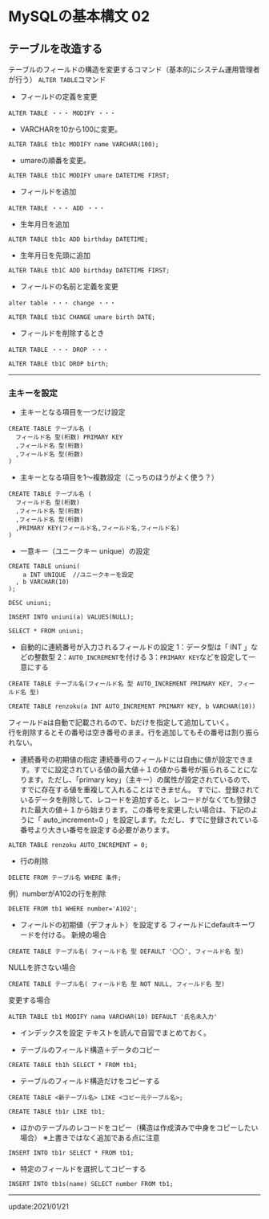 # MySQLの基本構文 02

## テーブルを改造する

テーブルのフィールドの構造を変更するコマンド（基本的にシステム運用管理者が行う）
`ALTER TABLE`コマンド
* フィールドの定義を変更
```
ALTER TABLE ・・・ MODIFY ・・・
```

* VARCHARを10から100に変更。
```
ALTER TABLE tb1c MODIFY name VARCHAR(100);
```

* umareの順番を変更。
```
ALTER TABLE tb1C MODIFY umare DATETIME FIRST;
```

* フィールドを追加
```
ALTER TABLE ・・・ ADD ・・・
```

* 生年月日を追加
```
ALTER TABLE tb1c ADD birthday DATETIME;
```

* 生年月日を先頭に追加
```
ALTER TABLE tb1C ADD birthday DATETIME FIRST;
```

* フィールドの名前と定義を変更
```
alter table ・・・ change ・・・
```
```
ALTER TABLE tb1C CHANGE umare birth DATE;
```

* フィールドを削除するとき
```
ALTER TABLE ・・・ DROP ・・・
```
```
ALTER TABLE tb1C DROP birth;
```

---


### 主キーを設定
* 主キーとなる項目を一つだけ設定
```
CREATE TABLE テーブル名 (
  フィールド名 型(桁数) PRIMARY KEY
  ,フィールド名 型(桁数)
  ,フィールド名 型(桁数)
)
```

* 主キーとなる項目を1～複数設定（こっちのほうがよく使う？）
```
CREATE TABLE テーブル名 (
  フィールド名 型(桁数)
  ,フィールド名 型(桁数)
  ,フィールド名 型(桁数)
  ,PRIMARY KEY(フィールド名,フィールド名,フィールド名)
)
```

* 一意キー（ユニークキー unique）の設定
```
CREATE TABLE uniuni(
    a INT UNIQUE  //ユニークキーを設定
  , b VARCHAR(10)
);
```

```
DESC uniuni;
```

```
INSERT INTO uniuni(a) VALUES(NULL);
```


```
SELECT * FROM uniuni;
```


* 自動的に連続番号が入力されるフィールドの設定
1：データ型は「 INT 」などの整数型
2：`AUTO_INCREMENT`を付ける
3：`PRIMARY KEY`などを設定して一意にする

```
CREATE TABLE テーブル名(フィールド名 型 AUTO_INCREMENT PRIMARY KEY, フィールド名 型)
```

```
CREATE TABLE renzoku(a INT AUTO_INCREMENT PRIMARY KEY, b VARCHAR(10))
```
フィールドaは自動で記載されるので、bだけを指定して追加していく。  
行を削除するとその番号は空き番号のまま。行を追加してもその番号は割り振られない。


* 連続番号の初期値の指定
連続番号のフィールドには自由に値が設定できます。すでに設定されている値の最大値＋１の値から番号が振られることになります。ただし、「primary key」（主キー）の属性が設定されているので、すでに存在する値を重複して入れることはできません。 すでに、登録されているデータを削除して、レコードを追加すると、レコードがなくても登録された最大の値＋１から始まります。この番号を変更したい場合は、下記のように「 auto_increment=0 」を設定します。ただし、すでに登録されている番号より大きい番号を設定する必要があります。

```
ALTER TABLE renzoku AUTO_INCREMENT = 0;
```


* 行の削除
```
DELETE FROM テーブル名 WHERE 条件;
```
例）numberがA102の行を削除
```
DELETE FROM tb1 WHERE number='A102';
```


* フィールドの初期値（デフォルト）を設定する
フィールドにdefaultキーワードを付ける。
新規の場合
```
CREATE TABLE テーブル名( フィールド名 型 DEFAULT '〇〇', フィールド名 型)
```

 NULLを許さない場合
```
CREATE TABLE テーブル名( フィールド名 型 NOT NULL, フィールド名 型)
```

変更する場合
```
ALTER TABLE tb1 MODIFY nama VARCHAR(10) DEFAULT '氏名未入力'
```


* インデックスを設定
テキストを読んで自習でまとめておく。

* テーブルのフィールド構造＋データのコピー
```
CREATE TABLE tb1h SELECT * FROM tb1;
```

* テーブルのフィールド構造だけをコピーする
```
CREATE TABLE <新テーブル名> LIKE <コピー元テーブル名>;
```

```
CREATE TABLE tb1r LIKE tb1;
```

* ほかのテーブルのレコードをコピー（構造は作成済みで中身をコピーしたい場合）
  ※上書きではなく追加である点に注意
```
INSERT INTO tb1r SELECT * FROM tb1;
```

* 特定のフィールドを選択してコピーする
```
INSERT INTO tb1s(name) SELECT number FROM tb1;
```



---
update:2021/01/21